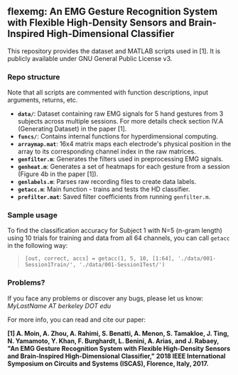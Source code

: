 ## flexemg: An EMG Gesture Recognition System with Flexible High-Density Sensors and Brain-Inspired High-Dimensional Classifier

This repository provides the dataset and MATLAB scripts used in [1]. It is publicly available under GNU General Public License v3.

### Repo structure
Note that all scripts are commented with function descriptions, input arguments, returns, etc.

- **`data/`**: Dataset containing raw EMG signals for 5 hand gestures from 3 subjects across multiple sessions. For more details check section IV.A (Generating Dataset) in the paper [1].
- **`funcs/`**: Contains internal functions for hyperdimensional computing.
- **`arraymap.mat`**: 16x4 matrix maps each electrode's physical position in the array to its corresponding channel index in the raw matrices.
- **`genfilter.m`**: Generates the filters used in preprocessing EMG signals.
- **`genheat.m`**: Generates a set of heatmaps for each gesture from a session (Figure 4b in the paper [1]).
- **`genlabels.m`**: Parses raw recording files to create data labels.
- **`getacc.m`**: Main function - trains and tests the HD classifier. 
- **`prefilter.mat`**: Saved filter coefficients from running `genfilter.m`.

### Sample usage

To find the classification accuracy for Subject 1 with N=5 (n-gram length) using 10 trials for training and data from all 64 channels, you can call `getacc` in the following way:

> `[out, correct, accs] = getacc(1, 5, 10, [1:64], './data/001-Session1Train/', './data/001-Session1Test/')`

### Problems?
If you face any problems or discover any bugs, please let us know: *MyLastName AT berkeley DOT edu*

For more info, you can read and cite our paper:

**[1] A. Moin, A. Zhou, A. Rahimi, S. Benatti, A. Menon, S. Tamakloe, J. Ting, N. Yamamoto, Y. Khan, F. Burghardt, L. Benini, A. Arias, and J. Rabaey, "An EMG Gesture Recognition System with Flexible High-Density Sensors and Brain-Inspired High-Dimensional Classifier," 2018 IEEE International Symposium on Circuits and Systems (ISCAS), Florence, Italy, 2017.**